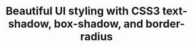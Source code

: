 ---
title: Beautiful UI styling with CSS3 text-shadow, box-shadow, and border-radius
authors:
- henrik-helmers
tags:
- TAG
- layout: article
---